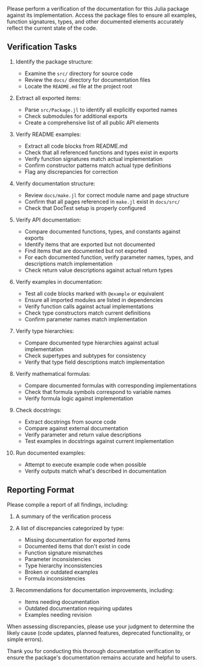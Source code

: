 Please perform a verification of the documentation for this Julia package against its implementation. Access the package files to ensure all examples, function signatures, types, and other documented elements accurately reflect the current state of the code.

## Verification Tasks

1. Identify the package structure:
   - Examine the `src/` directory for source code
   - Review the `docs/` directory for documentation files
   - Locate the `README.md` file at the project root

2. Extract all exported items:
   - Parse `src/Package.jl` to identify all explicitly exported names
   - Check submodules for additional exports
   - Create a comprehensive list of all public API elements

3. Verify README examples:
   - Extract all code blocks from README.md
   - Check that all referenced functions and types exist in exports
   - Verify function signatures match actual implementation
   - Confirm constructor patterns match actual type definitions
   - Flag any discrepancies for correction

4. Verify documentation structure:
   - Review `docs/make.jl` for correct module name and page structure
   - Confirm that all pages referenced in `make.jl` exist in `docs/src/`
   - Check that DocTest setup is properly configured

5. Verify API documentation:
   - Compare documented functions, types, and constants against exports
   - Identify items that are exported but not documented
   - Find items that are documented but not exported
   - For each documented function, verify parameter names, types, and descriptions match implementation
   - Check return value descriptions against actual return types

6. Verify examples in documentation:
   - Test all code blocks marked with `@example` or equivalent
   - Ensure all imported modules are listed in dependencies
   - Verify function calls against actual implementations
   - Check type constructors match current definitions
   - Confirm parameter names match implementation

7. Verify type hierarchies:
   - Compare documented type hierarchies against actual implementation
   - Check supertypes and subtypes for consistency
   - Verify that type field descriptions match implementation

8. Verify mathematical formulas:
   - Compare documented formulas with corresponding implementations
   - Check that formula symbols correspond to variable names
   - Verify formula logic against implementation

9. Check docstrings:
   - Extract docstrings from source code
   - Compare against external documentation
   - Verify parameter and return value descriptions
   - Test examples in docstrings against current implementation

10. Run documented examples:
    - Attempt to execute example code when possible
    - Verify outputs match what's described in documentation

## Reporting Format

Please compile a report of all findings, including:

1. A summary of the verification process
2. A list of discrepancies categorized by type:
   - Missing documentation for exported items
   - Documented items that don't exist in code
   - Function signature mismatches
   - Parameter inconsistencies
   - Type hierarchy inconsistencies
   - Broken or outdated examples
   - Formula inconsistencies

3. Recommendations for documentation improvements, including:
   - Items needing documentation
   - Outdated documentation requiring updates
   - Examples needing revision

When assessing discrepancies, please use your judgment to determine the likely cause (code updates, planned features, deprecated functionality, or simple errors).

Thank you for conducting this thorough documentation verification to ensure the package's documentation remains accurate and helpful to users.